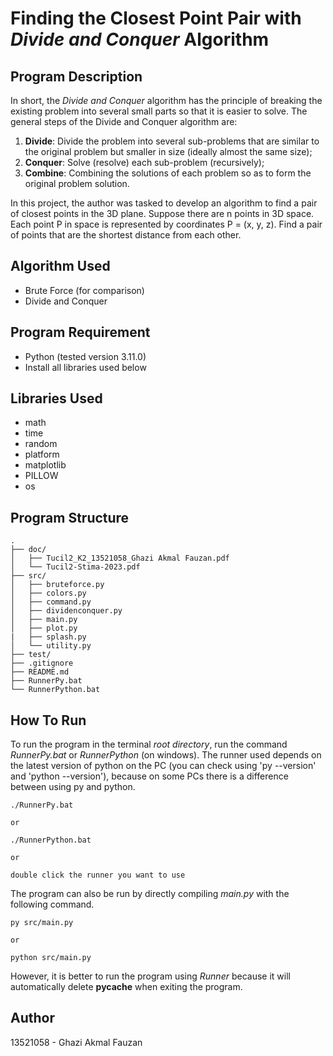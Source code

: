 # Finding the Closest Point Pair with _Divide and Conquer_ Algorithm

## Program Description
In short, the _Divide and Conquer_ algorithm has the principle of breaking the existing problem into several small parts so that it is easier to solve. The general steps of the Divide and Conquer algorithm are:

1. __Divide__: Divide the problem into several sub-problems that are similar to the original problem but smaller in size (ideally almost the same size);
2. __Conquer__: Solve (resolve) each sub-problem (recursively);
3. __Combine__: Combining the solutions of each problem so as to form the original problem solution.

In this project, the author was tasked to develop an algorithm to find a pair of closest points in the 3D plane. Suppose there are n points in 3D space. Each point P in space is represented by coordinates P = (x, y, z). Find a pair of points that are the shortest distance from each other.

## Algorithm Used
- Brute Force (for comparison)
- Divide and Conquer

## Program Requirement
- Python (tested version 3.11.0)
- Install all libraries used below

## Libraries Used
- math
- time
- random
- platform
- matplotlib
- PILLOW
- os

## Program Structure
```
.
├── doc/
│   ├── Tucil2_K2_13521058_Ghazi Akmal Fauzan.pdf
│   └── Tucil2-Stima-2023.pdf
├── src/
│   ├── bruteforce.py
│   ├── colors.py
│   ├── command.py
│   ├── dividenconquer.py
│   ├── main.py
│   ├── plot.py
|   ├── splash.py
│   └── utility.py
├── test/
├── .gitignore
├── README.md
├── RunnerPy.bat
└── RunnerPython.bat
```

## How To Run
To run the program in the terminal _root directory_, run the command _RunnerPy.bat_ or _RunnerPython_ (on windows). The runner used depends on the latest version of python on the PC (you can check using 'py --version' and 'python --version'), because on some PCs there is a difference between using py and python.
```
./RunnerPy.bat

or

./RunnerPython.bat

or

double click the runner you want to use
```
The program can also be run by directly compiling _main.py_ with the following command.
```
py src/main.py

or

python src/main.py
```
However, it is better to run the program using _Runner_ because it will automatically delete __pycache__ when exiting the program.

## Author
13521058 - Ghazi Akmal Fauzan